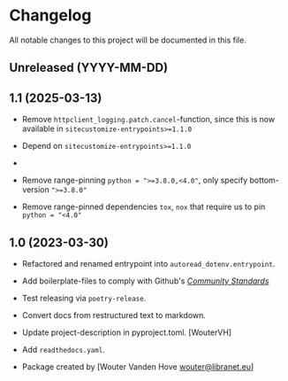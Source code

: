 # Changelog

All notable changes to this project will be documented in this file.


## Unreleased (YYYY-MM-DD)

## 1.1 (2025-03-13)
- Remove ``httpclient_logging.patch.cancel``-function, since this is now available in ``sitecustomize-entrypoints>=1.1.0``

- Depend on ``sitecustomize-entrypoints>=1.1.0``
-
- Remove range-pinning ``python = ">=3.8.0,<4.0"``, only specify bottom-version ``">=3.8.0"``

- Remove range-pinned dependencies ``tox``, ``nox`` that require us to pin ``python = "<4.0"``


## 1.0 (2023-03-30)

- Refactored and renamed entrypoint into ``autoread_dotenv.entrypoint``.

- Add boilerplate-files to comply with Github's [_Community Standards_](https://github.com/libranet/httpclient-logging/community)

- Test releasing via ``poetry-release``.

- Convert docs from restructured text to markdown.

- Update project-description in pyproject.toml. [WouterVH]

- Add ``readthedocs.yaml``.

- Package created by [Wouter Vanden Hove <wouter@libranet.eu>]

